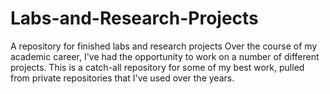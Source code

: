 # Labs-and-Research-Projects
A repository for finished labs and research projects
Over the course of my academic career, I've had the opportunity to work on a number of different projects. This is a catch-all repository
for some of my best work, pulled from private repositories that I've used over the years.
